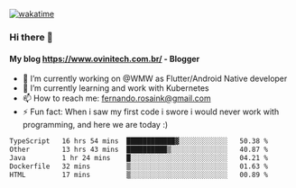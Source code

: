 [![wakatime](https://wakatime.com/badge/user/d5892087-17e6-46ab-8384-91a71a9b88d8.svg)](https://wakatime.com/@d5892087-17e6-46ab-8384-91a71a9b88d8)
### Hi there 👋

#### My blog https://www.ovinitech.com.br/ - Blogger

- 🔭 I’m currently working on @WMW as Flutter/Android Native developer
- 🌱 I’m currently learning and work with Kubernetes
- 📫 How to reach me: fernando.rosaink@gmail.com 
- ⚡ Fun fact: When i saw my first code i swore i would never work with programming, and here we are today :)

<!--START_SECTION:waka-->

```txt
TypeScript   16 hrs 54 mins  ████████████▓░░░░░░░░░░░░   50.38 %
Other        13 hrs 43 mins  ██████████▒░░░░░░░░░░░░░░   40.87 %
Java         1 hr 24 mins    █░░░░░░░░░░░░░░░░░░░░░░░░   04.21 %
Dockerfile   32 mins         ▒░░░░░░░░░░░░░░░░░░░░░░░░   01.63 %
HTML         17 mins         ▒░░░░░░░░░░░░░░░░░░░░░░░░   00.89 %
```

<!--END_SECTION:waka-->
